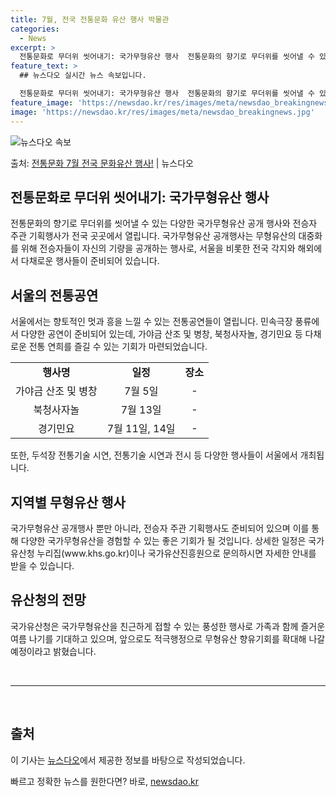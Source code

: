 ```yaml
---
title: 7월, 전국 전통문화 유산 행사 박물관
categories:
  - News
excerpt: >
  전통문화로 무더위 씻어내기: 국가무형유산 행사  전통문화의 향기로 무더위를 씻어낼 수 있는 다양한 국가무형유…
feature_text: >
  ## 뉴스다오 실시간 뉴스 속보입니다.

  전통문화로 무더위 씻어내기: 국가무형유산 행사  전통문화의 향기로 무더위를 씻어낼 수 있는 다양한 국가무형유…
feature_image: 'https://newsdao.kr/res/images/meta/newsdao_breakingnews.jpg'
image: 'https://newsdao.kr/res/images/meta/newsdao_breakingnews.jpg'
---
```


![뉴스다오 속보](https://newsdao.kr/res/images/meta/newsdao_breakingnews.jpg)

<p>출처: <a href="https://newsdao.kr/4503" rel="dofollow">전통문화 7월 전국 문화유산 행사!</a> | 뉴스다오</p>

<h2 data-ke-size="size26">전통문화로 무더위 씻어내기: 국가무형유산 행사</h2>
<p data-ke-size="size16">전통문화의 향기로 무더위를 씻어낼 수 있는 다양한 국가무형유산 공개 행사와 전승자 주관 기획행사가 전국 곳곳에서 열립니다. 국가무형유산 공개행사는 무형유산의 대중화를 위해 전승자들이 자신의 기량을 공개하는 행사로, 서울을 비롯한 전국 각지와 해외에서 다채로운 행사들이 준비되어 있습니다.</p>

<h2 data-ke-size="size24">서울의 전통공연</h2>
<p data-ke-size="size16">서울에서는 향토적인 멋과 흥을 느낄 수 있는 전통공연들이 열립니다. 민속극장 풍류에서 다양한 공연이 준비되어 있는데, 가야금 산조 및 병창, 북청사자놀, 경기민요 등 다채로운 전통 연희를 즐길 수 있는 기회가 마련되었습니다.</p>
<table>
	<tbody>
		<tr>
			<td style="text-align: center; height: 17px;"><b>행사명</b></td>
			<td style="text-align: center; height: 17px;"><b>일정</b></td>
			<td style="text-align: center; height: 17px;"><b>장소</b></td>
		</tr>
		<tr>
			<td style="text-align: center; height: 17px;">가야금 산조 및 병창</td>
			<td style="text-align: center; height: 17px;">7월 5일</td>
			<td style="text-align: center; height: 17px;">-</td>
		</tr>
		<tr>
			<td style="text-align: center; height: 17px;">북청사자놀</td>
			<td style="text-align: center; height: 17px;">7월 13일</td>
			<td style="text-align: center; height: 17px;">-</td>
		</tr>
		<tr>
			<td style="text-align: center; height: 17px;">경기민요</td>
			<td style="text-align: center; height: 17px;">7월 11일, 14일</td>
			<td style="text-align: center; height: 17px;">-</td>
		</tr>
	</tbody>
</table>
<p data-ke-size="size16">또한, 두석장 전통기술 시연, 전통기술 시연과 전시 등 다양한 행사들이 서울에서 개최됩니다.</p>

<h2 data-ke-size="size24">지역별 무형유산 행사</h2>
<p data-ke-size="size16">국가무형유산 공개행사 뿐만 아니라, 전승자 주관 기획행사도 준비되어 있으며 이를 통해 다양한 국가무형유산을 경험할 수 있는 좋은 기회가 될 것입니다. 상세한 일정은 국가유산청 누리집(www.khs.go.kr)이나 국가유산진흥원으로 문의하시면 자세한 안내를 받을 수 있습니다.</p>

<h2 data-ke-size="size24">유산청의 전망</h2>
<p data-ke-size="size16">국가유산청은 국가무형유산을 친근하게 접할 수 있는 풍성한 행사로 가족과 함께 즐거운 여름 나기를 기대하고 있으며, 앞으로도 적극행정으로 무형유산 향유기회를 확대해 나갈 예정이라고 밝혔습니다.</p>

<p data-ke-size="size16">&nbsp;</p>

<hr>

<p data-ke-size="size16">&nbsp;</p>
<h2 data-ke-size="size24">출처</h2>
<p data-ke-size="size16">이 기사는 <a href="https://newsdao.kr/4503" target="_blank" rel="noopener">뉴스다오</a>에서 제공한 정보를 바탕으로 작성되었습니다.</p> 

빠르고 정확한 뉴스를 원한다면? 바로, <a href="https://newsdao.kr" rel="dofollow">newsdao.kr</a>


